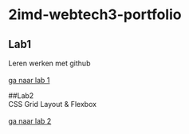 # 2imd-webtech3-portfolio

## Lab1<br>
  Leren werken met github
  <br><br>
  [ga naar lab 1](https://github.com/abuijzen/2imd-webtech3-portfolio/tree/master/lab1-git)
  
  
##Lab2<br>
  CSS Grid Layout & Flexbox
  <br><br>
  [ga naar lab 2](https://github.com/abuijzen/2imd-webtech3-portfolio/tree/master/lab2)
